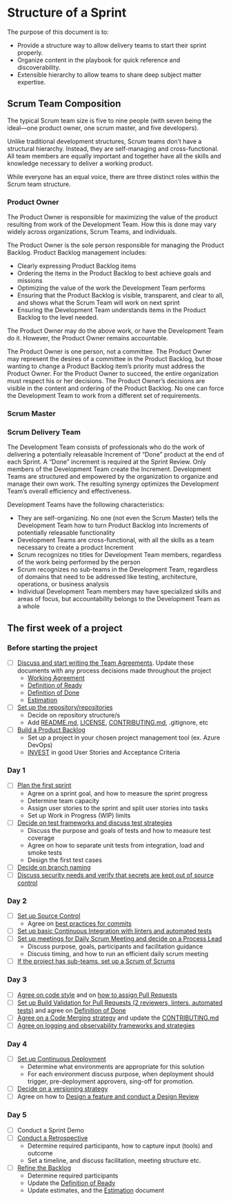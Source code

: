 # Structure of a Sprint

The purpose of this document is to:

- Provide a structure way to allow delivery teams to start their sprint properly.
- Organize content in the playbook for quick reference and discoverability.
- Extensible hierarchy to allow teams to share deep subject matter expertise.

## Scrum Team Composition

The typical Scrum team size is five to nine people (with seven being the ideal—one product owner, one scrum master, and five developers). 

Unlike traditional development structures, Scrum teams don’t have a structural hierarchy. Instead, they are self-managing and cross-functional. All team members are equally important and together have all the skills and knowledge necessary to deliver a working product.

While everyone has an equal voice, there are three distinct roles within the Scrum team structure.

### Product Owner

The Product Owner is responsible for maximizing the value of the product resulting from work of the Development Team. How this is done may vary widely across organizations, Scrum Teams, and individuals.

The Product Owner is the sole person responsible for managing the Product Backlog. Product Backlog management includes:
- Clearly expressing Product Backlog items
- Ordering the items in the Product Backlog to best achieve goals and missions
- Optimizing the value of the work the Development Team performs
- Ensuring that the Product Backlog is visible, transparent, and clear to all, and shows what the Scrum Team will work on next sprint
- Ensuring the Development Team understands items in the Product Backlog to the level needed.

The Product Owner may do the above work, or have the Development Team do it. However, the Product Owner remains accountable.

The Product Owner is one person, not a committee. The Product Owner may represent the desires of a committee in the Product Backlog, but those wanting to change a Product Backlog item’s priority must address the Product Owner. For the Product Owner to succeed, the entire organization must respect his or her decisions. The Product Owner’s decisions are visible in the content and ordering of the Product Backlog. No one can force the Development Team to work from a different set of requirements.

### Scrum Master

### Scrum Delivery Team

The Development Team consists of professionals who do the work of delivering a potentially releasable Increment of “Done” product at the end of each Sprint. A “Done” increment is required at the Sprint Review. Only members of the Development Team create the Increment. Development Teams are structured and empowered by the organization to organize and manage their own work. The resulting synergy optimizes the Development Team’s overall efficiency and effectiveness.

Development Teams have the following characteristics:
- They are self-organizing. No one (not even the Scrum Master) tells the Development Team how to turn Product Backlog into Increments of potentially releasable functionality
- Development Teams are cross-functional, with all the skills as a team necessary to create a product Increment
- Scrum recognizes no titles for Development Team members, regardless of the work being performed by the person
- Scrum recognizes no sub-teams in the Development Team, regardless of domains that need to be addressed like testing, architecture, operations, or business analysis
- Individual Development Team members may have specialized skills and areas of focus, but accountability belongs to the Development Team as a whole

## The first week of a project

### Before starting the project

- [ ] [Discuss and start writing the Team Agreements](agile-development/team-agreements/README.md). Update these documents with any process decisions made throughout the project
  - [Working Agreement](agile-development/team-agreements/working-agreements/README.md)
  - [Definition of Ready](agile-development/team-agreements/definition-of-ready/README.md)
  - [Definition of Done](agile-development/team-agreements/definition-of-done/README.md)
  - [Estimation](agile-development/sprint-planning/estimation/readme.md)
- [ ] [Set up the repository/repositories](source-control/README.md#creating-a-new-repository)
  - Decide on repository structure/s
  - Add [README.md](resources/templates/README.md), [LICENSE](resources/templates/LICENSE), [CONTRIBUTING.md](resources/templates/CONTRIBUTING.md), .gitignore, etc
- [ ] [Build a Product Backlog](agile-development/backlog-management/README.md)
  - Set up a project in your chosen project management tool (ex. Azure DevOps)
  - [INVEST](https://en.wikipedia.org/wiki/INVEST_(mnemonic)) in good User Stories and Acceptance Criteria

### Day 1

- [ ] [Plan the first sprint](agile-development/sprint-planning/readme.md)
  - Agree on a sprint goal, and how to measure the sprint progress
  - Determine team capacity
  - Assign user stories to the sprint and split user stories into tasks
  - Set up Work in Progress (WIP) limits
- [ ] [Decide on test frameworks and discuss test strategies](automated-testing/README.md)
  - Discuss the purpose and goals of tests and how to measure test coverage
  - Agree on how to separate unit tests from integration, load and smoke tests
  - Design the first test cases
- [ ] [Decide on branch naming](source-control/contributing/naming-branches.md)
- [ ] [Discuss security needs and verify that secrets are kept out of source control](continuous-delivery/secrets-management/recipes/azure-devops/secrets-per-branch.md)

### Day 2

- [ ] [Set up Source Control](source-control/readme.md)
  - Agree on [best practices for commits](source-control/readme.md#commit-best-practices)
- [ ] [Set up basic Continuous Integration with linters and automated tests](continuous-integration/README.md)
- [ ] [Set up meetings for Daily Scrum Meeting and decide on a Process Lead](agile-development/daily-scrum-meeting/README.md)
  - Discuss purpose, goals, participants and facilitation guidance
  - Discuss timing, and how to run an efficient daily scrum meeting
- [ ] [If the project has sub-teams, set up a Scrum of Scrums](agile-development/scrum-of-scrums/README.md)

### Day 3

- [ ] [Agree on code style](code-reviews/README.md) and on [how to assign Pull Requests](code-reviews/pull-requests.md)
- [ ] [Set up Build Validation for Pull Requests (2 reviewers, linters, automated tests)](code-reviews/README.md) and agree on [Definition of Done](agile-development/team-agreements/definition-of-done/readme.md)
- [ ] [Agree on a Code Merging strategy](source-control/contributing/merge-strategies.md) and update the [CONTRIBUTING.md](resources/templates/CONTRIBUTING.md)
- [ ] [Agree on logging and observability frameworks and strategies](observability/README.md)

### Day 4

- [ ] [Set up Continuous Deployment](continuous-delivery/README.md)
  - Determine what environments are appropriate for this solution
  - For each environment discuss purpose, when deployment should trigger, pre-deployment approvers, sing-off for promotion.
- [ ] [Decide on a versioning strategy](source-control/versioning/README.md)
- [ ] Agree on how to [Design a feature and conduct a Design Review](design-reviews/README.md)

### Day 5

- [ ] Conduct a Sprint Demo
- [ ] [Conduct a Retrospective](agile-development/retrospectives/readme.md)
  - Determine required participants, how to capture input (tools) and outcome
  - Set a timeline, and discuss facilitation, meeting structure etc.
- [ ] [Refine the Backlog](agile-development/backlog-management/refinement/readme.md)
  - Determine required participants
  - Update the [Definition of Ready](agile-development/team-agreements/definition-of-ready/readme.md)
  - Update estimates, and the [Estimation](agile-development/sprint-planning/estimation/readme.md) document
